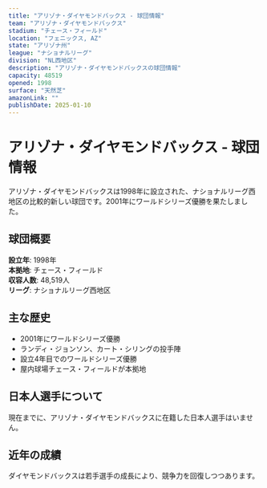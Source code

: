 ```yaml
---
title: "アリゾナ・ダイヤモンドバックス - 球団情報"
team: "アリゾナ・ダイヤモンドバックス"
stadium: "チェース・フィールド"
location: "フェニックス, AZ"
state: "アリゾナ州"
league: "ナショナルリーグ"
division: "NL西地区"
description: "アリゾナ・ダイヤモンドバックスの球団情報"
capacity: 48519
opened: 1998
surface: "天然芝"
amazonLink: ""
publishDate: 2025-01-10
---
```


# アリゾナ・ダイヤモンドバックス - 球団情報

アリゾナ・ダイヤモンドバックスは1998年に設立された、ナショナルリーグ西地区の比較的新しい球団です。2001年にワールドシリーズ優勝を果たしました。

## 球団概要

**設立年**: 1998年  
**本拠地**: チェース・フィールド  
**収容人数**: 48,519人  
**リーグ**: ナショナルリーグ西地区  

## 主な歴史

- 2001年にワールドシリーズ優勝
- ランディ・ジョンソン、カート・シリングの投手陣
- 設立4年目でのワールドシリーズ優勝
- 屋内球場チェース・フィールドが本拠地

## 日本人選手について

現在までに、アリゾナ・ダイヤモンドバックスに在籍した日本人選手はいません。

## 近年の成績

ダイヤモンドバックスは若手選手の成長により、競争力を回復しつつあります。